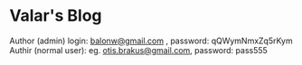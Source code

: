 # Valar's Blog
Author (admin) login: balonw@gmail.com , password: qQWymNmxZq5rKym
Authir (normal user): eg. otis.brakus@gmail.com, password: pass555
